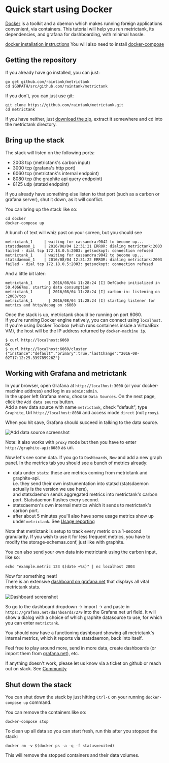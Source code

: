 # Quick start using Docker

[Docker](docker.io) is a toolkit and a daemon which makes running foreign applications convenient, via containers.
This tutorial will help you run metrictank, its dependencies, and grafana for dashboarding, with minimal hassle.

[docker installation instructions](https://www.docker.com/products/overview)
You will also need to install [docker-compose](https://docs.docker.com/compose/)

## Getting the repository

If you already have go installed, you can just: 

```
go get github.com/raintank/metrictank
cd $GOPATH/src/github.com/raintank/metrictank
```

If you don't, you can just use git:

```
git clone https://github.com/raintank/metrictank.git
cd metrictank
```

If you have neither, just [download the zip](https://github.com/raintank/metrictank/archive/master.zip), extract it somewhere and cd into the metrictank directory.

## Bring up the stack

The stack will listen on the following ports:

* 2003 tcp (metrictank's carbon input)
* 3000 tcp (grafana's http port)
* 6060 tcp (metrictank's internal endpoint)
* 8080 tcp (the graphite api query endpoint)
* 8125 udp (statsd endpoint)

If you already have something else listen to that port (such as a carbon or grafana server), shut it down, as it will conflict.


You can bring up the stack like so:

```
cd docker
docker-compose up
```

A bunch of text will whiz past on your screen, but you should see

```
metrictank_1     | waiting for cassandra:9042 to become up...
statsdaemon_1    | 2016/08/04 12:31:21 ERROR: dialing metrictank:2003 failed - dial tcp 172.18.0.5:2003: getsockopt: connection refused
metrictank_1     | waiting for cassandra:9042 to become up...
statsdaemon_1    | 2016/08/04 12:31:22 ERROR: dialing metrictank:2003 failed - dial tcp 172.18.0.5:2003: getsockopt: connection refused
```

And a little bit later:

```
metrictank_1       | 2016/08/04 11:28:24 [I] DefCache initialized in 50.40667ms. starting data consumption
metrictank_1       | 2016/08/04 11:28:24 [I] carbon-in: listening on :2003/tcp
metrictank_1       | 2016/08/04 11:28:24 [I] starting listener for metrics and http/debug on :6060
```

Once the stack is up, metrictank should be running on port 6060.  
If you're running Docker engine natively, you can connect using `localhost`. If you're using Docker Toolbox (which runs containers inside a VirtualBox VM), the host will be the IP address returned by `docker-machine ip`.

```
$ curl http://localhost:6060
OK
$ curl http://localhost:6060/cluster
{"instance":"default","primary":true,"lastChange":"2016-08-02T17:12:25.339785926Z"}
```

## Working with Grafana and metrictank

In your browser, open Grafana at `http://localhost:3000` (or your docker-machine address) and log in as `admin:admin`.  
In the upper left Grafana menu, choose `Data Sources`. On the next page, click the `Add data source` button.  
Add a new data source with name `metrictank`, check "default", type `Graphite`, Url `http://localhost:8080` and access mode `direct` (not `proxy`).

When you hit save, Grafana should succeed in talking to the data source.

![Add data source screenshot](https://raw.githubusercontent.com/raintank/metrictank/master/docs/assets/add-datasource-docker.png)

Note: it also works with `proxy` mode but then you have to enter `http://graphite-api:8080` as uri.

Now let's see some data.  If you go to `Dashboards`, `New` and add a new graph panel.
In the metrics tab you should see a bunch of metrics already: 

* data under `stats`: these are metrics coming from metrictank and graphite-api.  
  i.e. they send their own instrumentation into statsd (statsdaemon actually is the version we use here),  
  and statsdaemon sends aggregated metrics into metrictank's carbon port.  Statsdaemon flushes every second.
* statsdaemon's own internal metrics which it sends to metrictank's carbon port.
* after about 5 minutes you'll also have some usage metrics show up under `metrictank`. See
[Usage reporting](https://github.com/raintank/metrictank/blob/master/docs/usage-reporting.md)


Note that metrictank is setup to track every metric on a 1-second granularity.  If you wish to use it for less frequent metrics,
you have to modify the storage-schemas.conf, just like with graphite.

You can also send your own data into metrictank using the carbon input, like so:

```
echo "example.metric 123 $(date +%s)" | nc localhost 2003
```


Now for something neat!  
There is an extensive [dashboard on grafana.net](https://grafana.net/dashboards/279) that displays all vital metrictank stats.

![Dashboard screenshot](https://raw.githubusercontent.com/raintank/metrictank/master/docs/assets/dashboard-screenshot.png)

So go to the dashboard dropdown -> import -> and paste in `https://grafana.net/dashboards/279` into the Grafana.net url field.
It will show a dialog with a choice of which graphite datasource to use, for which you can enter `metrictank`.

You should now have a functioning dashboard showing all metrictank's internal metrics, which it reports via statsdaemon, back into itself.


Feel free to play around more, send in more data, create dashboards (or import them from [grafana.net](https://grafana.net)), etc.

If anything doesn't work, please let us know via a ticket on github or reach out on slack. See
[Community](https://github.com/raintank/metrictank/blob/master/docs/community.md)


## Shut down the stack

You can shut down the stack by just hitting `Ctrl-C` on your running `docker-compose up` command.


You can remove the containers like so:
```
docker-compose stop
```

To clean up all data so you can start fresh, run this after you stopped the stack:
```
docker rm -v $(docker ps -a -q -f status=exited)
```
This will remove the stopped containers and their data volumes.
